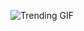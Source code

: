 
<!-- GIF_SECTION -->
![Trending GIF](https://media2.giphy.com/media/v1.Y2lkPThiYjIxNzcyZXR1a2VjNGM3cmk3ZHV2MHBxc3NobDZxeGdsMHZlaHJybTdoMGlwZyZlcD12MV9naWZzX3NlYXJjaCZjdD1n/R5dspTNJBVL51hiSN7/giphy.gif)
<!-- END_GIF_SECTION -->
